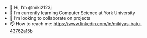 - 👋 Hi, I’m @miki2123j
- 🌱 I’m currently learning Computer Science at York University
- 💞️ I’m looking to collaborate on projects
- 📫 How to reach me: https://www.linkedin.com/in/mikiyas-batu-43762a15b

<!---
miki2123j/miki2123j is a ✨ special ✨ repository because its `README.md` (this file) appears on your GitHub profile.
You can click the Preview link to take a look at your changes.
--->

